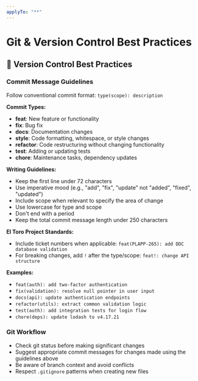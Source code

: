 ```yaml
---
applyTo: "**"
---
```


# Git & Version Control Best Practices

## 🔄 Version Control Best Practices

### Commit Message Guidelines

Follow conventional commit format: `type(scope): description`

**Commit Types:**

- **feat**: New feature or functionality
- **fix**: Bug fix
- **docs**: Documentation changes
- **style**: Code formatting, whitespace, or style changes
- **refactor**: Code restructuring without changing functionality
- **test**: Adding or updating tests
- **chore**: Maintenance tasks, dependency updates

**Writing Guidelines:**

- Keep the first line under 72 characters
- Use imperative mood (e.g., "add", "fix", "update" not "added", "fixed", "updated")
- Include scope when relevant to specify the area of change
- Use lowercase for type and scope
- Don't end with a period
- Keep the total commit message length under 250 characters

**El Toro Project Standards:**

- Include ticket numbers when applicable: `feat(PLAPP-265): add DDC database validation`
- For breaking changes, add `!` after the type/scope: `feat!: change API structure`

**Examples:**

- `feat(auth): add two-factor authentication`
- `fix(validation): resolve null pointer in user input`
- `docs(api): update authentication endpoints`
- `refactor(utils): extract common validation logic`
- `test(auth): add integration tests for login flow`
- `chore(deps): update lodash to v4.17.21`

### Git Workflow

- Check git status before making significant changes
- Suggest appropriate commit messages for changes made using the guidelines above
- Be aware of branch context and avoid conflicts
- Respect `.gitignore` patterns when creating new files

